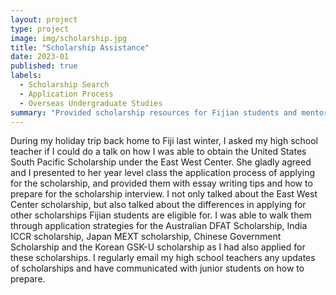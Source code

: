 ```yaml
---
layout: project
type: project
image: img/scholarship.jpg
title: "Scholarship Assistance"
date: 2023-01
published: true
labels:
  - Scholarship Search
  - Application Process
  - Overseas Undergraduate Studies
summary: "Provided scholarship resources for Fijian students and mentorship"
---
```


During my holiday trip back home to Fiji last winter, I asked my high school teacher if I could do a talk on how I was able to obtain the United States South Pacific Scholarship under the East West Center. She gladly agreed and I presented to her year level class the application process of applying for the scholarship, and provided them with essay writing tips and how to prepare for the scholarship interview. I not only talked about the East West Center scholarship, but also talked about the differences in applying for other scholarships Fijian students are eligible for. I was able to walk them through application strategies for the Australian DFAT Scholarship, India ICCR scholarship, Japan MEXT scholarship, Chinese Government Scholarship and the Korean GSK-U scholarship as I had also applied for these scholarships. I regularly email my high school teachers any updates of scholarships and have communicated with junior students on how to prepare.
